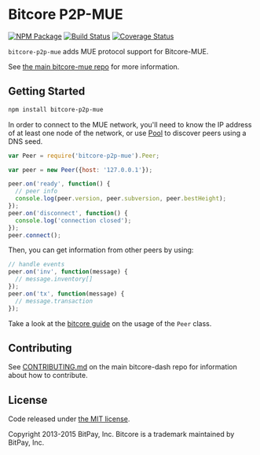 Bitcore P2P-MUE
=======
[![NPM Package](https://img.shields.io/npm/v/bitcore-p2p-mue.svg?style=flat-square)](https://www.npmjs.org/package/bitcore-p2p-mue)
[![Build Status](https://travis-ci.org/muecoin/bitcore-p2p-mue.svg?branch=master)](https://travis-ci.org/muecoin/bitcore-p2p-mue)
[![Coverage Status](https://coveralls.io/repos/github/muecoin/bitcore-p2p-mue/badge.svg?branch=master)](https://coveralls.io/github/muecoin/bitcore-p2p-mue?branch=master)

`bitcore-p2p-mue` adds MUE protocol support for Bitcore-MUE.

See [the main bitcore-mue repo](https://github.com/muecoin/bitcore-mue) for more information.

## Getting Started

```sh
npm install bitcore-p2p-mue
```
In order to connect to the MUE network, you'll need to know the IP address of at least one node of the network, or use [Pool](/docs/pool.md) to discover peers using a DNS seed.

```javascript
var Peer = require('bitcore-p2p-mue').Peer;

var peer = new Peer({host: '127.0.0.1'});

peer.on('ready', function() {
  // peer info
  console.log(peer.version, peer.subversion, peer.bestHeight);
});
peer.on('disconnect', function() {
  console.log('connection closed');
});
peer.connect();
```

Then, you can get information from other peers by using:

```javascript
// handle events
peer.on('inv', function(message) {
  // message.inventory[]
});
peer.on('tx', function(message) {
  // message.transaction
});
```

Take a look at the [bitcore guide](http://bitcore.io/guide/peer.html) on the usage of the `Peer` class.

## Contributing

See [CONTRIBUTING.md](https://github.com/dashpay/bitcore-dash/blob/master/CONTRIBUTING.md) on the main bitcore-dash repo for information about how to contribute.

## License

Code released under [the MIT license](https://github.com/bitpay/bitcore/blob/master/LICENSE).

Copyright 2013-2015 BitPay, Inc. Bitcore is a trademark maintained by BitPay, Inc.
